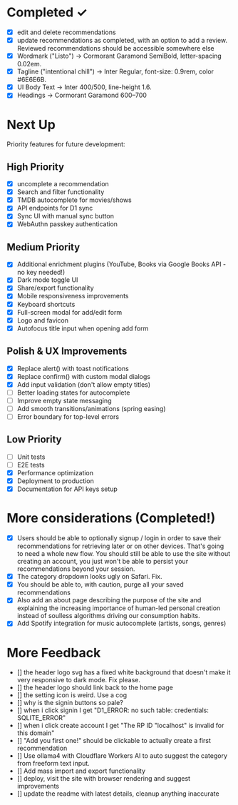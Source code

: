 # Completed ✓

- [x] edit and delete recommendations
- [x] update recommendations as completed, with an option to add a review. Reviewed recommendations should be accessible somewhere else
- [x] Wordmark ("Listo") → Cormorant Garamond SemiBold, letter-spacing 0.02em.
- [x] Tagline ("intentional chill") → Inter Regular, font-size: 0.9rem, color #6E6E6B.
- [x] UI Body Text → Inter 400/500, line-height 1.6.
- [x] Headings → Cormorant Garamond 600–700

# Next Up

Priority features for future development:

## High Priority
- [x] uncomplete a recommendation
- [x] Search and filter functionality
- [x] TMDB autocomplete for movies/shows
- [x] API endpoints for D1 sync
- [x] Sync UI with manual sync button
- [x] WebAuthn passkey authentication

## Medium Priority
- [x] Additional enrichment plugins (YouTube, Books via Google Books API - no key needed!)
- [x] Dark mode toggle UI
- [x] Share/export functionality
- [x] Mobile responsiveness improvements
- [x] Keyboard shortcuts
- [x] Full-screen modal for add/edit form
- [x] Logo and favicon
- [x] Autofocus title input when opening add form

## Polish & UX Improvements
- [x] Replace alert() with toast notifications
- [x] Replace confirm() with custom modal dialogs
- [x] Add input validation (don't allow empty titles)
- [ ] Better loading states for autocomplete
- [ ] Improve empty state messaging
- [ ] Add smooth transitions/animations (spring easing)
- [ ] Error boundary for top-level errors

## Low Priority
- [ ] Unit tests
- [ ] E2E tests
- [x] Performance optimization
- [x] Deployment to production
- [x] Documentation for API keys setup

# More considerations (Completed!)
- [x] Users should be able to optionally signup / login in order to save their recommendations for retrieving later or on other devices. That's going to need a whole new flow. You should still be able to use the site without creating an account, you just won't be able to persist your recommendations beyond your session.
- [x] The category dropdown looks ugly on Safari. Fix.
- [x] You should be able to, with caution, purge all your saved recommendations
- [x] Also add an about page describing the purpose of the site and explaining the increasing importance of human-led personal creation instead of soulless algorithms driving our consumption habits.
- [x] Add Spotify integration for music autocomplete (artists, songs, genres)

# More Feedback
- [] the header logo svg has a fixed white background that doesn't make it very responsive to dark mode. Fix please.
- [] the header logo should link back to the home page
- [] the setting icon is weird. Use a cog
- [] why is the signin buttons so pale?
- [] when i click signin I get "D1_ERROR: no such table: credentials: SQLITE_ERROR"
- [] when i click create account I get "The RP ID "localhost" is invalid for this domain"
- [] "Add you first one!" should be clickable to actually create a first recommendation
- [] Use ollama4 with Cloudflare Workers AI to auto suggest the category from freeform text input.
- [] Add mass import and export functionality
- [] deploy, visit the site with browser rendering and suggest improvements
- [] update the readme with latest details, cleanup anything inaccurate